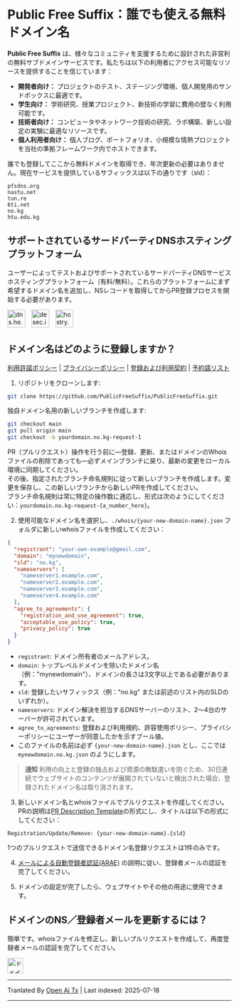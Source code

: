 ﻿
# Public Free Suffix：誰でも使える無料ドメイン名

**Public Free Suffix** は、様々なコミュニティを支援するために設計された非営利の無料サブドメインサービスです。私たちは以下の利用者にアクセス可能なリソースを提供することを信じています：

* **開発者向け：** プロジェクトのテスト、ステージング環境、個人開発用のサンドボックスに最適です。
* **学生向け：** 学術研究、授業プロジェクト、新技術の学習に費用の壁なく利用可能です。
* **技術者向け：** コンピュータやネットワーク技術の研究、ラボ構築、新しい設定の実験に最適なリソースです。
* **個人利用者向け：** 個人ブログ、ポートフォリオ、小規模な情熱プロジェクトを当社の準拠フレームワーク内でホストできます。

誰でも登録してここから無料ドメインを取得でき、年次更新の必要はありません。現在サービスを提供しているサフィックスは以下の通りです（sld）：

```text
pfsdns.org
nastu.net
tun.re
6ti.net
no.kg
htu.edu.kg
```
## サポートされているサードパーティDNSホスティングプラットフォーム
ユーザーによってテストおよびサポートされているサードパーティDNSサービスホスティングプラットフォーム（有料/無料）。これらのプラットフォームにまず希望するドメイン名を追加し、NSレコードを取得してからPR登録プロセスを開始する必要があります。

[<img alt="dns.he.net" title="dns.he.net" height="40px" style="margin-right:10px" src="https://dns.he.net/include/images/helogo.gif" />](https://dns.he.net/?src=PublicFreeSuffix)
[<img alt="desec.io" title="desec.io" height="40px" style="margin-right:10px" src="https://desec.io/assets/logo-CP29ePBl.svg" />](https://desec.io/?src=PublicFreeSuffix)
[<img alt="hostry.com" title="hostry.com" height="40px" src="https://hostry.com/img/logo.svg?v=1.00r3266" />](https://hostry.com/?src=PublicFreeSuffix)

## ドメイン名はどのように登録しますか？

[利用許諾ポリシー](https://raw.githubusercontent.com/PublicFreeSuffix/PublicFreeSuffix/main/agreements/acceptable-use-policy.md) | 
[プライバシーポリシー](https://raw.githubusercontent.com/PublicFreeSuffix/PublicFreeSuffix/main/agreements/privacy-policy.md) | 
[登録および利用契約](https://raw.githubusercontent.com/PublicFreeSuffix/PublicFreeSuffix/main/agreements/registration-and-use-agreement-sokg.md) | 
[予約語リスト](https://raw.githubusercontent.com/PublicFreeSuffix/PublicFreeSuffix/main/reserved_words.txt)
1. リポジトリをクローンします:

```bash
git clone https://github.com/PublicFreeSuffix/PublicFreeSuffix.git
```
独自ドメイン名用の新しいブランチを作成します:
```bash
git checkout main
git pull origin main
git checkout -b yourdomain.no.kg-request-1
```
PR（プルリクエスト）操作を行う前に—登録、更新、またはドメインのWhoisファイルの削除であっても—必ずメインブランチに戻り、最新の変更をローカル環境に同期してください。  
その後、指定されたブランチ命名規則に従って新しいブランチを作成します。変更を保存し、この新しいブランチから新しいPRを作成してください。  
ブランチ命名規則は常に特定の操作数に適応し、形式は次のようにしてください：`yourdomain.no.kg-request-{a_number_here}`。  

2. 使用可能なドメイン名を選択し、`./whois/{your-new-domain-name}.json` フォルダに新しいwhoisファイルを作成してください：
```json
{
  "registrant": "your-own-example@gmail.com",
  "domain": "mynewdomain",
  "sld": "no.kg",
  "nameservers": [
    "nameserver1.example.com",
    "nameserver2.example.com",
    "nameserver3.example.com",
    "nameserver4.example.com"
  ],
  "agree_to_agreements": {
    "registration_and_use_agreement": true,
    "acceptable_use_policy": true,
    "privacy_policy": true
  }
}
```

- `registrant`: ドメイン所有者のメールアドレス。
- `domain`: トップレベルドメインを除いたドメイン名（例："mynewdomain"）、ドメインの長さは3文字以上である必要があります。
- `sld`: 登録したいサフィックス（例："no.kg" または前述のリスト内のSLDのいずれか）。
- `nameservers`: ドメイン解決を担当するDNSサーバーのリスト、2～4台のサーバーが許可されています。
- `agree_to_agreements`: 登録および利用規約、許容使用ポリシー、プライバシーポリシーにユーザーが同意したかを示すブール値。
- このファイルの名前は必ず `{your-new-domain-name}.json` とし、ここでは `mynewdomain.no.kg.json` のようにします。

> **通知** 利用の向上と登録の独占および資源の無駄遣いを防ぐため、30日連続でウェブサイトのコンテンツが展開されていないと検出された場合、登録されたドメイン名は取り消されます。

3. 新しいドメイン名とwhoisファイルでプルリクエストを作成してください。PRの説明は[PR Description Template](https://raw.githubusercontent.com/PublicFreeSuffix/PublicFreeSuffix/main/.github/pull_request_template.md)の形式にし、タイトルは以下の形式にしてください：

```text
Registration/Update/Remove: {your-new-domain-name}.{sld}
```
1つのプルリクエストで送信できるドメイン名登録リクエストは1件のみです。

4. [メールによる自動登録者認証(ARAE)](https://raw.githubusercontent.com/PublicFreeSuffix/PublicFreeSuffix/main/AUTHORIZATION.md) の説明に従い、登録者メールの認証を完了してください。

5. ドメインの設定が完了したら、ウェブサイトやその他の用途に使用できます。

## ドメインのNS／登録者メールを更新するには？
簡単です。whoisファイルを修正し、新しいプルリクエストを作成して、再度登録者メールの認証を完了してください。

[<img title="ドメイン不正使用の報告" src="https://i.postimg.cc/Xq7VHpLs/rebuse-log.png" height="35px" />](https://forms.gle/cXkxrKbdoeBsKBQdA)

---

Tranlated By [Open Ai Tx](https://github.com/OpenAiTx/OpenAiTx) | Last indexed: 2025-07-18

---